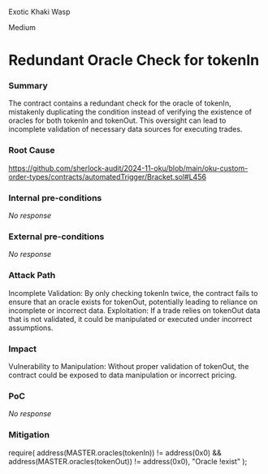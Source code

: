 Exotic Khaki Wasp

Medium

# Redundant Oracle Check for tokenIn

### Summary

The contract contains a redundant check for the oracle of tokenIn, mistakenly duplicating the condition instead of verifying the existence of oracles for both tokenIn and tokenOut. This oversight can lead to incomplete validation of necessary data sources for executing trades.

### Root Cause

https://github.com/sherlock-audit/2024-11-oku/blob/main/oku-custom-order-types/contracts/automatedTrigger/Bracket.sol#L456



### Internal pre-conditions

_No response_

### External pre-conditions

_No response_

### Attack Path

Incomplete Validation: By only checking tokenIn twice, the contract fails to ensure that an oracle exists for tokenOut, potentially leading to reliance on incomplete or incorrect data.
Exploitation: If a trade relies on tokenOut data that is not validated, it could be manipulated or executed under incorrect assumptions.

### Impact

Vulnerability to Manipulation: Without proper validation of tokenOut, the contract could be exposed to data manipulation or incorrect pricing.

### PoC

_No response_

### Mitigation

require(
    address(MASTER.oracles(tokenIn)) != address(0x0) &&
    address(MASTER.oracles(tokenOut)) != address(0x0),
    "Oracle !exist"
);